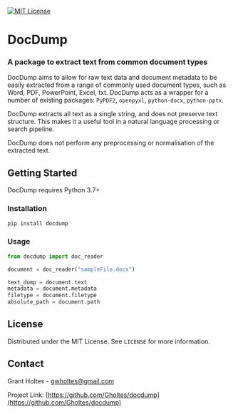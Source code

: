 
[![MIT License][license-shield]][license-url]
# DocDump
### A package to extract text from common document types

DocDump aims to allow for raw text data and document metadata to be easily extracted from a 
range of commonly used document types, such as Word, PDF, PowerPoint, Excel, txt. DocDump acts as 
a wrapper for a number of existing packages: `PyPDF2`, `openpyxl`, `python-docx`, `python-pptx`.

DocDump extracts all text as a single string, and does not preserve text structure. This makes
it a useful tool in a natural language processing or search pipeline.

DocDump does not perform any preprocessing or normalisation of the extracted text.
## Getting Started

DocDump requires Python 3.7+

### Installation

```bash
pip install docdump
```

### Usage

```python
from docdump import doc_reader

document = doc_reader("sampleFile.docx")

text_dump = document.text
metadata = document.metadata
filetype = document.filetype
absolute_path = document.path
```

## License

Distributed under the MIT License. See `LICENSE` for more information.

## Contact

Grant Holtes - gwholtes@gmail.com

Project Link: [https://github.com/Gholtes/docdump](https://github.com/Gholtes/docdump)

[license-url]: https://github.com/Gholtes/docdump/blob/master/LICENSE.txt
[license-shield]: https://img.shields.io/github/license/othneildrew/Best-README-Template.svg?style=flat-square